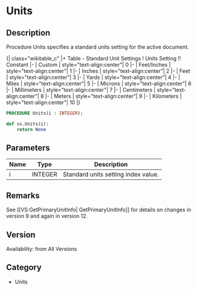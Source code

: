 # Units

## Description
Procedure Units specifies a standard units setting for the active document. 

{| class="wikitable_c"
|+ Table - Standard Unit Settings
! Units Setting !! Constant
|-
| Custom
| style="text-align:center"| 0
|-
| Feet/Inches
| style="text-align:center"| 1
|-
| Inches
| style="text-align:center"| 2
|-
| Feet
| style="text-align:center"| 3
|-
| Yards
| style="text-align:center"| 4
|-
| Miles
| style="text-align:center"| 5
|-
| Microns
| style="text-align:center"| 6
|-
| Millimeters
| style="text-align:center"| 7
|-
| Centimeters
| style="text-align:center"| 8
|-
| Meters
| style="text-align:center"| 9
|-
| Kilometers
| style="text-align:center"| 10
|}

```pascal
PROCEDURE Units(i : INTEGER);
```

```python
def vs.Units(i):
    return None
```

## Parameters
|Name|Type|Description|
|---|---|---|
|i|INTEGER|Standard units setting index value.|

## Remarks
See [[VS:GetPrimaryUnitInfo| GetPrimaryUnitInfo]] for details on changes in version 9 and again in version 12.

## Version
Availability: from All Versions

## Category
* Units

